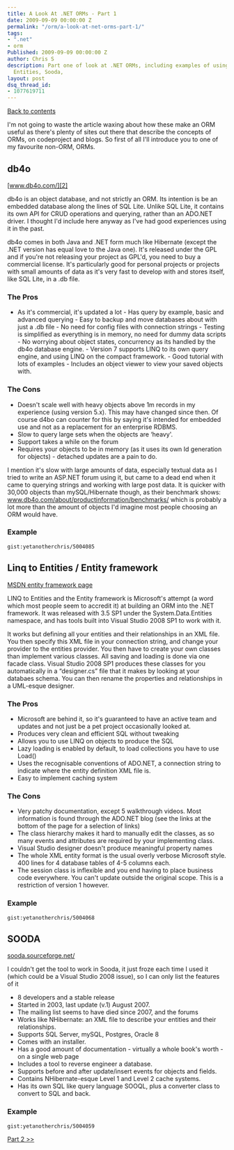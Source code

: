 ```yaml
---
title: A Look At .NET ORMs - Part 1
date: 2009-09-09 00:00:00 Z
permalink: "/orm/a-look-at-net-orms-part-1/"
tags:
- ".net"
- orm
Published: 2009-09-09 00:00:00 Z
author: Chris S
description: Part one of look at .NET ORMs, including examples of using db4o, Linq to
  Entities, Sooda,
layout: post
dsq_thread_id:
- 1077619711
---
```


[Back to contents][1]

I'm not going to waste the article waxing about how these make an ORM useful as there's plenty of sites out there that describe the concepts of ORMs, on codeproject and blogs. So first of all I'll introduce you to one of my favourite non-ORM, ORMs. 

<!-- more-->

<a name="db4o"></a>

## db4o

[www.db4o.com/][2]

db4o is an object database, and not strictly an ORM. Its intention is be an embedded database along the lines of SQL Lite. Unlike SQL Lite, it contains its own API for CRUD operations and querying, rather than an ADO.NET driver. I thought I'd include here anyway as I've had good experiences using it in the past. 

db4o comes in both Java and .NET form much like Hibernate (except the .NET version has equal love to the Java one). It's released under the GPL and if you're not releasing your project as GPL'd, you need to buy a commercial license. It's particularly good for personal projects or projects with small amounts of data as it's very fast to develop with and stores itself, like SQL Lite, in a .db file. 

### The Pros

  * As it's commercial, it's updated a lot - Has query by example, basic and advanced querying - Easy to backup and move databases about with just a .db file - No need for config files with connection strings - Testing is simplified as everything is in memory, no need for dummy data scripts - No worrying about object states, concurrency as its handled by the db4o database engine. - Version 7 supports LINQ to its own query engine, and using LINQ on the compact framework. - Good tutorial with lots of examples - Includes an object viewer to view your saved objects with. 

### The Cons

  * Doesn't scale well with heavy objects above 1m records in my experience (using version 5.x). This may have changed since then. Of course d4bo can counter for this by saying it's intended for embedded use and not as a replacement for an enterprise RDBMS.
  * Slow to query large sets when the objects are &#8216;heavy'.
  * Support takes a while on the forum
  * Requires your objects to be in memory (as it uses its own Id generation for objects) - detached updates are a pain to do.

I mention it's slow with large amounts of data, especially textual data as I tried to write an ASP.NET forum using it, but came to a dead end when it came to querying strings and working with large post data. It is quicker with 30,000 objects than mySQL/Hibernate though, as their benchmark shows: www.db4o.com/about/productinformation/benchmarks/ which is probably a lot more than the amount of objects I'd imagine most people choosing an ORM would have. 

### Example

`gist:yetanotherchris/5004085`

<a name="linqtoentities"></a>

## Linq to Entities / Entity framework

[MSDN entity framework page][3]

LINQ to Entities and the Entity framework is Microsoft's attempt (a word which most people seem to accredit it) at building an ORM into the .NET framework. It was released with 3.5 SP1 under the System.Data.Entities namespace, and has tools built into Visual Studio 2008 SP1 to work with it. 

It works but defining all your entities and their relationships in an XML file. You then specify this XML file in your connection string, and change your provider to the entities provider. You then have to create your own classes than implement various classes. All saving and loading is done via one facade class. Visual Studio 2008 SP1 produces these classes for you automatically in a &#8220;designer.cs&#8221; file that it makes by looking at your databaes schema. You can then rename the properties and relationships in a UML-esque designer. 

### The Pros

  * Microsoft are behind it, so it's guaranteed to have an active team and updates and not just be a pet project occasionally looked at.
  * Produces very clean and efficient SQL without tweaking
  * Allows you to use LINQ on objects to produce the SQL
  * Lazy loading is enabled by default, to load collections you have to use Load()
  * Uses the recognisable conventions of ADO.NET, a connection string to indicate where the entity definition XML file is.
  * Easy to implement caching system

### The Cons

  * Very patchy documentation, except 5 walkthrough videos. Most information is found through the ADO.NET blog (see the links at the bottom of the page for a selection of links)
  * The class hierarchy makes it hard to manually edit the classes, as so many events and attributes are required by your implementing class.
  * Visual Studio designer doesn't produce meaningful property names
  * The whole XML entity format is the usual overly verbose Microsoft style. 400 lines for 4 database tables of 4-5 columns each.
  * The session class is inflexible and you end having to place business code everywhere. You can't update outside the original scope. This is a restriction of version 1 however.

### Example

`gist:yetanotherchris/5004068`

<a name="sooda"></a>

## SOODA

[sooda.sourceforge.net/][4]

I couldn't get the tool to work in Sooda, it just froze each time I used it (which could be a Visual Studio 2008 issue), so I can only list the features of it 

  * 8 developers and a stable release
  * Started in 2003, last update (v.1) August 2007.
  * The mailing list seems to have died since 2007, and the forums
  * Works like NHibernate: an XML file to describe your entities and their relationships.
  * Supports SQL Server, mySQL, Postgres, Oracle 8
  * Comes with an installer.
  * Has a good amount of documentation - virtually a whole book's worth - on a single web page
  * Includes a tool to reverse engineer a database.
  * Supports before and after update/insert events for objects and fields.
  * Contains NHibernate-esque Level 1 and Level 2 cache systems.
  * Has its own SQL like query language SOOQL, plus a converter class to convert to SQL and back.

### Example

`gist:yetanotherchris/5004059`

[Part 2 >>][5]

 [1]: /orm/a-look-at-net-object-relational-mappers-orms/
 [2]: http://www.db4o.com/
 [3]: http://msdn.microsoft.com/en-us/library/aa697427(VS.80).aspx
 [4]: http://sooda.sourceforge.net/
 [5]: /orm/a-look-at-net-orms-part-2/